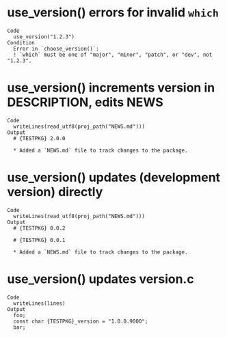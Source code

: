 # use_version() errors for invalid `which`

    Code
      use_version("1.2.3")
    Condition
      Error in `choose_version()`:
      ! `which` must be one of "major", "minor", "patch", or "dev", not "1.2.3".

# use_version() increments version in DESCRIPTION, edits NEWS

    Code
      writeLines(read_utf8(proj_path("NEWS.md")))
    Output
      # {TESTPKG} 2.0.0
      
      * Added a `NEWS.md` file to track changes to the package.

# use_version() updates (development version) directly

    Code
      writeLines(read_utf8(proj_path("NEWS.md")))
    Output
      # {TESTPKG} 0.0.2
      
      # {TESTPKG} 0.0.1
      
      * Added a `NEWS.md` file to track changes to the package.

# use_version() updates version.c

    Code
      writeLines(lines)
    Output
      foo;
      const char {TESTPKG}_version = "1.0.0.9000";
      bar;

